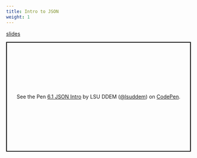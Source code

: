 ```yaml
---
title: Intro to JSON
weight: 1
---
```


[slides](presentation)

<p class="codepen" data-height="600" data-theme-id="33744" data-default-tab="js" data-user="lsuddem" data-slug-hash="3c3130fa827e33aa52015671721665a1" data-editable="true" style="height: 300px; box-sizing: border-box; display: flex; align-items: center; justify-content: center; border: 2px solid black; margin: 1em 0; padding: 1em;" data-pen-title="6.1 JSON Intro">
  <span>See the Pen <a href="https://codepen.io/lsuddem/pen/3c3130fa827e33aa52015671721665a1/">
  6.1 JSON Intro</a> by LSU DDEM (<a href="https://codepen.io/lsuddem">@lsuddem</a>)
  on <a href="https://codepen.io">CodePen</a>.</span>
</p>
<script async src="https://static.codepen.io/assets/embed/ei.js"></script>